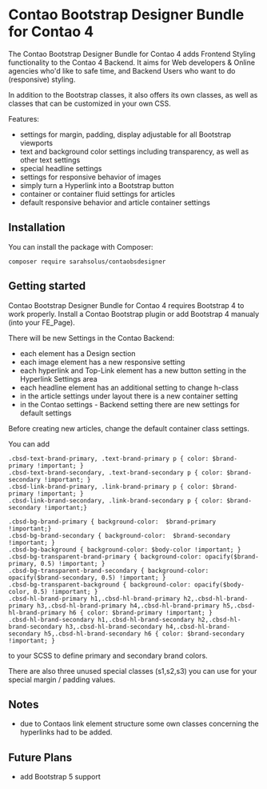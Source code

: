 # Contao Bootstrap Designer Bundle for Contao 4

The Contao Bootstrap Designer Bundle for Contao 4 adds Frontend Styling functionality to the Contao 4 Backend.
It aims for Web developers & Online agencies who'd like to safe time, and Backend Users who want to do (responsive) styling. 

In addition to the Bootstrap classes, it also offers its own classes, as well as classes that can be customized in your own CSS.

Features:
- settings for margin, padding, display adjustable for all Bootstrap viewports
- text and background color settings including transparency, as well as other text settings
- special headline settings
- settings for responsive behavior of images
- simply turn a Hyperlink into a Bootstrap button
- container or container fluid settings for articles
- default responsive behavior and article container settings

## Installation

You can install the package with Composer:

```
composer require sarahsolus/contaobsdesigner
```

## Getting started

Contao Bootstrap Designer Bundle for Contao 4 requires Bootstrap 4 to work properly.
Install a Contao Bootstrap plugin or add Bootstrap 4 manualy (into your FE_Page).

There will be new Settings in the Contao Backend:

- each element has a Design section
- each image element has a new responsive setting
- each hyperlink and Top-Link element has a new button setting in the Hyperlink Settings area
- each headline element has an additional setting to change h-class
- in the article settings under layout there is a new container setting
- in the Contao settings - Backend setting there are new settings for default settings

Before creating new articles, change the default container class settings.

You can add

```
.cbsd-text-brand-primary, .text-brand-primary p { color: $brand-primary !important; }
.cbsd-text-brand-secondary, .text-brand-secondary p { color: $brand-secondary !important; }
.cbsd-link-brand-primary, .link-brand-primary p { color: $brand-primary !important; }
.cbsd-link-brand-secondary, .link-brand-secondary p { color: $brand-secondary !important;}

.cbsd-bg-brand-primary { background-color:  $brand-primary !important;}
.cbsd-bg-brand-secondary { background-color:  $brand-secondary !important; }
.cbsd-bg-background { background-color: $body-color !important; }
.cbsd-bg-transparent-brand-primary { background-color: opacify($brand-primary, 0.5) !important; }
.cbsd-bg-transparent-brand-secondary { background-color: opacify($brand-secondary, 0.5) !important; }
.cbsd-bg-transparent-background { background-color: opacify($body-color, 0.5) !important; }
.cbsd-hl-brand-primary h1,.cbsd-hl-brand-primary h2,.cbsd-hl-brand-primary h3,.cbsd-hl-brand-primary h4,.cbsd-hl-brand-primary h5,.cbsd-hl-brand-primary h6 { color: $brand-primary !important; }
.cbsd-hl-brand-secondary h1,.cbsd-hl-brand-secondary h2,.cbsd-hl-brand-secondary h3,.cbsd-hl-brand-secondary h4,.cbsd-hl-brand-secondary h5,.cbsd-hl-brand-secondary h6 { color: $brand-secondary !important; }
```

to your SCSS to define primary and secondary brand colors.

There are also three unused special classes (s1,s2,s3) you can use for your special margin / padding values.

## Notes

- due to Contaos link element structure some own classes concerning the hyperlinks had to be added.


## Future Plans
- add Bootstrap 5 support












